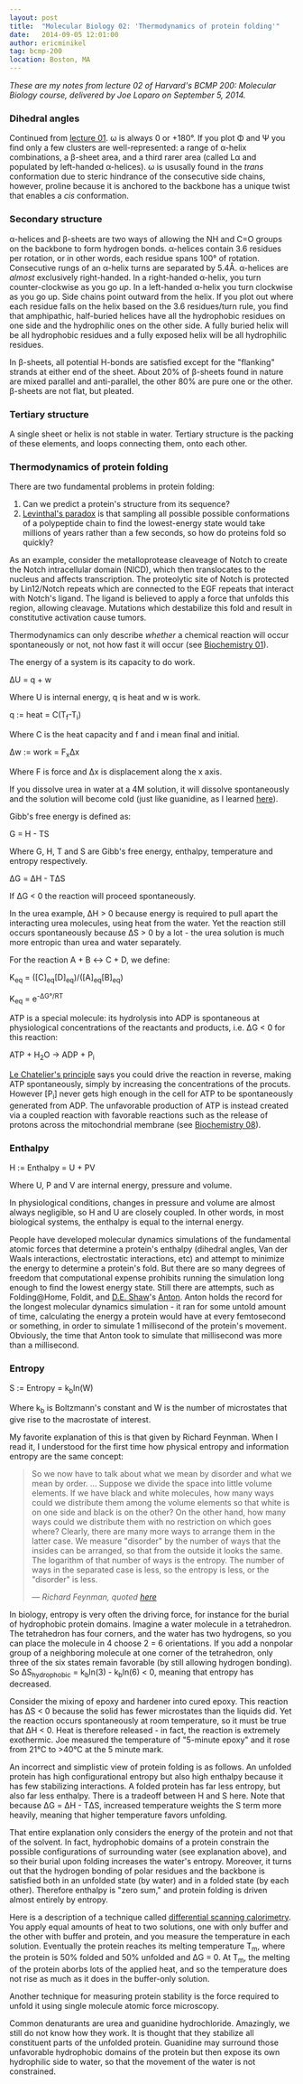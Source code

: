 ```yaml
---
layout: post
title:  "Molecular Biology 02: 'Thermodynamics of protein folding'"
date:   2014-09-05 12:01:00
author: ericminikel
tag: bcmp-200
location: Boston, MA
---
```


*These are my notes from lecture 02 of Harvard's BCMP 200: Molecular Biology course, delivered by Joe Loparo on September 5, 2014.*

### Dihedral angles

Continued from [lecture 01](/2014/09/03/molecular-biology-01). &omega; is always 0 or +180&deg;. If you plot &Phi; and &Psi; you find only a few clusters are well-represented: a range of &alpha;-helix combinations, a &beta;-sheet area, and a third rarer area (called L&alpha; and populated by left-handed &alpha;-helices). &omega; is ususally found in the *trans* conformation due to steric hindrance of the consecutive side chains, however, proline because it is anchored to the backbone has a unique twist that enables a *cis* conformation.

### Secondary structure

&alpha;-helices and &beta;-sheets are two ways of allowing the NH and C=O groups on the backbone to form hydrogen bonds. &alpha;-helices contain 3.6 residues per rotation, or in other words, each residue spans 100&deg; of rotation. Consecutive rungs of an &alpha;-helix turns are separated by 5.4&Aring;. &alpha;-helices are *almost* exclusively right-handed. In a right-handed &alpha;-helix, you turn counter-clockwise as you go *up*. In a left-handed &alpha;-helix you turn clockwise as you go up. Side chains point outward from the helix. If you plot out where each residue falls on the helix based on the 3.6 residues/turn rule, you find that amphipathic, half-buried helices have all the hydrophobic residues on one side and the hydrophilic ones on the other side. A fully buried helix will be all hydrophobic residues and a fully exposed helix will be all hydrophilic residues.

In &beta;-sheets, all potential H-bonds are satisfied except for the "flanking" strands at either end of the sheet. About 20% of &beta;-sheets found in nature are mixed parallel and anti-parallel, the other 80% are pure one or the other. &beta;-sheets are not flat, but pleated.

### Tertiary structure

A single sheet or helix is not stable in water. Tertiary structure is the packing of these elements, and loops connecting them, onto each other.

### Thermodynamics of protein folding

There are two fundamental problems in protein folding:

1. Can we predict a protein's structure from its sequence?
2. [Levinthal's paradox](http://en.wikipedia.org/wiki/Levinthal's_paradox) is that sampling all possible possible conformations of a polypeptide chain to find the lowest-energy state would take millions of years rather than a few seconds, so how do proteins fold so quickly?

As an example, consider the metalloprotease cleaveage of Notch to create the Notch intracellular domain (NICD), which then translocates to the nucleus and affects transcription. The proteolytic site of Notch is protected by Lin12/Notch repeats which are connected to the EGF repeats that interact with Notch's ligand. The ligand is believed to apply a force that unfolds this region, allowing cleavage. Mutations which destabilize this fold and result in constitutive activation cause tumors.

Thermodynamics can only describe *whether* a chemical reaction will occur spontaneously or not, not how fast it will occur (see [Biochemistry 01](/2013/09/22/biochemistry-01-stereochemistry-thermodynamics-water-and-acid-base-chemistry/)).

The energy of a system is its capacity to do work.

&Delta;U = q + w

Where U is internal energy, q is heat and w is work.

q := heat = C(T<sub>f</sub>-T<sub>i</sub>)

Where C is the heat capacity and f and i mean final and initial.

&Delta;w := work = F<sub>x</sub>&Delta;x

Where F is force and &Delta;x is displacement along the x axis.

If you dissolve urea in water at a 4M solution, it will dissolve spontaneously and the solution will become cold (just like guanidine, as I learned [here](/2014/07/30/recombinant-prion-protein-rocky-mountain-style/)).

Gibb's free energy is defined as:

G = H - TS

Where G, H, T and S are Gibb's free energy, enthalpy, temperature and entropy respectively.

&Delta;G = &Delta;H - T&Delta;S

If &Delta;G &lt; 0 the reaction will proceed spontaneously.

In the urea example, &Delta;H &gt; 0 because energy is required to pull apart the interacting urea molecules, using heat from the water. Yet the reaction still occurs spontaneously because &Delta;S &gt; 0 by a lot - the urea solution is much more entropic than urea and water separately.

For the reaction A + B &harr; C + D, we define:

K<sub>eq</sub> = ([C]<sub>eq</sub>[D]<sub>eq</sub>)/([A]<sub>eq</sub>[B]<sub>eq</sub>)

K<sub>eq</sub> = e<sup>-&Delta;G&deg;/RT</sup>

ATP is a special molecule: its hydrolysis into ADP is spontaneous at physiological concentrations of the reactants and products, i.e. &Delta;G &lt; 0 for this reaction:

ATP + H<sub>2</sub>O &rarr; ADP + P<sub>i</sub>

[Le Chatelier's principle](http://en.wikipedia.org/wiki/Le_Chatelier's_principle) says you could drive the reaction in reverse, making ATP spontaneously, simply by increasing the concentrations of the procuts. However [P<sub>i</sub>] never gets high enough in the cell for ATP to be spontaneously generated from ADP. The unfavorable production of ATP is instead created via a coupled reaction with favorable reactions such as the release of protons across the mitochondrial membrane (see [Biochemistry 08](http://www.cureffi.org/2013/11/08/biochemistry-08-the-citric-acid-cycle-and-the-electron-transport-chain/)).

### Enthalpy

H := Enthalpy = U + PV

Where U, P and V are internal energy, pressure and volume.

In physiological conditions, changes in pressure and volume are almost always negligible, so H and U are closely coupled. In other words, in most biological systems, the enthalpy is equal to the internal energy.

People have developed molecular dynamics simulations of the fundamental atomic forces that determine a protein's enthalpy (dihedral angles, Van der Waals interactions, electrostatic interactions, etc) and attempt to minimize the energy to determine a protein's fold. But there are so many degrees of freedom that computational expense prohibits running the simulation long enough to find the lowest energy state. Still there are attempts, such as Folding@Home, Foldit, and [D.E. Shaw](http://en.wikipedia.org/wiki/David_E._Shaw)'s [Anton](http://en.wikipedia.org/wiki/Anton_(computer)). Anton holds the record for the longest molecular dynamics simulation - it ran for some untold amount of time, calculating the energy a protein would have at every femtosecond or something, in order to simulate 1 millisecond of the protein's movement. Obviously, the time that Anton took to simulate that millisecond was more than a millisecond.

### Entropy

S := Entropy = k<sub>b</sub>ln(W)

Where k<sub>b</sub> is Boltzmann's constant and W is the number of microstates that give rise to the macrostate of interest.

My favorite explanation of this is that given by Richard Feynman. When I read it, I understood for the first time how physical entropy and information entropy are the same concept:

> So we now have to talk about what we mean by disorder and what we mean by order. ... Suppose we divide the space into little volume elements. If we have black and white molecules, how many ways could we distribute them among the volume elements so that white is on one side and black is on the other? On the other hand, how many ways could we distribute them with no restriction on which goes where? Clearly, there are many more ways to arrange them in the latter case. We measure "disorder" by the number of ways that the insides can be arranged, so that from the outside it looks the same. The logarithm of that number of ways is the entropy. The number of ways in the separated case is less, so the entropy is less, or the "disorder" is less.
> 
> <cite>&mdash; Richard Feynman, quoted [here](http://www.panspermia.com/seconlaw.htm)</cite>

In biology, entropy is very often the driving force, for instance for the burial of hydrophobic protein domains. Imagine a water molecule in a tetrahedron. The tetrahedron has four corners, and the water has two hydrogens, so you can place the molecule in 4 choose 2 = 6 orientations. If you add a nonpolar group of a neighboring molecule at one corner of the tetrahedron, only three of the six states remain favorable (by still allowing hydrogen bonding). So &Delta;S<sub>hydrophobic</sub> = k<sub>b</sub>ln(3) - k<sub>b</sub>ln(6) &lt; 0, meaning that entropy has decreased.

Consider the mixing of epoxy and hardener into cured epoxy. This reaction has &Delta;S < 0 because the solid has fewer microstates than the liquids did. Yet the reaction occurs spontaneously at room temperature, so it must be true that &Delta;H < 0. Heat is therefore released - in fact, the reaction is extremely exothermic. Joe measured the temperature of "5-minute epoxy" and it rose from 21&deg;C to >40&deg;C at the 5 minute mark.

An incorrect and simplistic view of protein folding is as follows. An unfolded protein has high configurational entropy but also high enthalpy because it has few stabilizing interactions. A folded protein has far less entropy, but also far less enthalpy. There is a tradeoff between H and S here. Note that because &Delta;G = &Delta;H - T&Delta;S, increased temperature weights the S term more heavily, meaning that higher temperature favors unfolding.

That entire explanation only considers the energy of the protein and not that of the solvent. In fact, hydrophobic domains of a protein constrain the possible configurations of surrounding water (see explanation above), and so their burial upon folding increases the water's entropy. Moreover, it turns out that the hydrogen bonding of polar residues and the backbone is satisfied both in an unfolded state (by water) and in a folded state (by each other). Therefore enthalpy is "zero sum," and protein folding is driven almost entirely by entropy.

Here is a description of a technique called [differential scanning calorimetry](http://en.wikipedia.org/wiki/Differential_scanning_calorimetry). You apply equal amounts of heat to two solutions, one with only buffer and the other with buffer and protein, and you measure the temperature in each solution. Eventually the protein reaches its melting temperature T<sub>m</sub>, where the protein is 50% folded and 50% unfolded and &Delta;G = 0. At T<sub>m</sub>, the melting of the protein aborbs lots of the applied heat, and so the temperature does not rise as much as it does in the buffer-only solution.

Another technique for measuring protein stability is the force required to unfold it using single molecule atomic force microscopy.

Common denaturants are urea and guanidine hydrochloride. Amazingly, we still do not know how they work. It is thought that they stabilize all constituent parts of the unfolded protein. Guanidine may surround those unfavorable hydrophobic domains of the protein but then expose its own hydrophilic side to water, so that the movement of the water is not constrained.